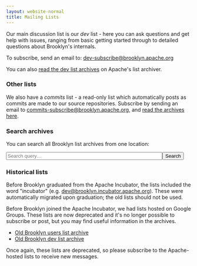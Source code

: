 ```yaml
---
layout: website-normal
title: Mailing Lists
---
```


Our main discussion list is our *dev* list - here you can ask questions and get
help with issues, ranging from basic getting started through to detailed
questions about Brooklyn's internals.

To subscribe, send an email to:
[dev-subscribe@brooklyn.apache.org](mailto:dev-subscribe@brooklyn.apache.org)

You can also [read the dev list
archives](https://lists.apache.org/list.html?dev@brooklyn.apache.org) on
Apache's list archiver.


### Other lists

We also have a *commits* list - a read-only list which automatically posts as
commits are made to our source repositories. Subscribe by sending an email to
[commits-subscribe@brooklyn.apache.org](mailto:commits-subscribe@brooklyn.apache.org),
and [read the archives here](https://lists.apache.org/list.html?commits@brooklyn.apache.org).


### Search archives

You can search all Brooklyn list archives from one location:

<form action="http://markmail.org/search/list:org.apache.brooklyn-*">
  <input type="text" placeholder="Search query…" size="50"><button>Search</button>
</form>

### Historical lists

Before Brooklyn graduated from the Apache Incubator, the lists included the word
"incubator" (e.g. dev@brooklyn.incubator.apache.org). These were automatically
migrated upon graduation; the old lists should not be used.

Before Brooklyn joined the Apache Incubator, we had lists hosted on Google
Groups. These lists are now deprecated and it's no longer possible to subscribe
or post, but you may find useful information in the archives.

- [Old Brooklyn users list archive](https://groups.google.com/forum/#!forum/brooklyn-dev)
- [Old Brooklyn dev list archive](https://groups.google.com/forum/#!forum/brooklyn-dev)

Once again, these lists are deprecated, so please subscribe to the Apache-hosted
lists to receive new messages.

